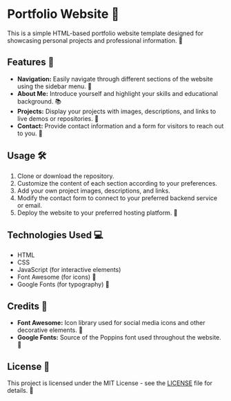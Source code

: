 # Portfolio Website 🌟

This is a simple HTML-based portfolio website template designed for showcasing personal projects and professional information. 🚀

## Features 🎉

- **Navigation:** Easily navigate through different sections of the website using the sidebar menu. 📌
- **About Me:** Introduce yourself and highlight your skills and educational background. 📚
- **Projects:** Display your projects with images, descriptions, and links to live demos or repositories. 💼
- **Contact:** Provide contact information and a form for visitors to reach out to you. 📧

## Usage 🛠️

1. Clone or download the repository.
2. Customize the content of each section according to your preferences.
3. Add your own project images, descriptions, and links.
4. Modify the contact form to connect to your preferred backend service or email.
5. Deploy the website to your preferred hosting platform. 🚀

## Technologies Used 💻

- HTML
- CSS
- JavaScript (for interactive elements)
- Font Awesome (for icons) 🎨
- Google Fonts (for typography) 📝

## Credits 🙌

- **Font Awesome:** Icon library used for social media icons and other decorative elements. 🌈
- **Google Fonts:** Source of the Poppins font used throughout the website. 📖

## License 📄

This project is licensed under the MIT License - see the [LICENSE](LICENSE) file for details. 📜
